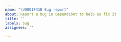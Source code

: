 ```yaml
---
name: "\U0001F41B Bug report"
about: Report a bug in Dependabot to help us fix it
title: ''
labels: bug
assignees: ''

---
```


<!--
Thank you for suggesting an idea to make Dependabot better.

We're a small team, so there's a limit to how much we can work on at once, but
we're always interested in your ideas. Please also note that
[Dependabot Core](https://github.com/dependabot/dependabot-core) is a public
repo, so in some cases you may be able to submit a pull request for your idea.

Want to give your feedback in private? You can contact us here: https://github.com/contact?form[subject]=Dependabot%20Preview%20Feedback
-->
